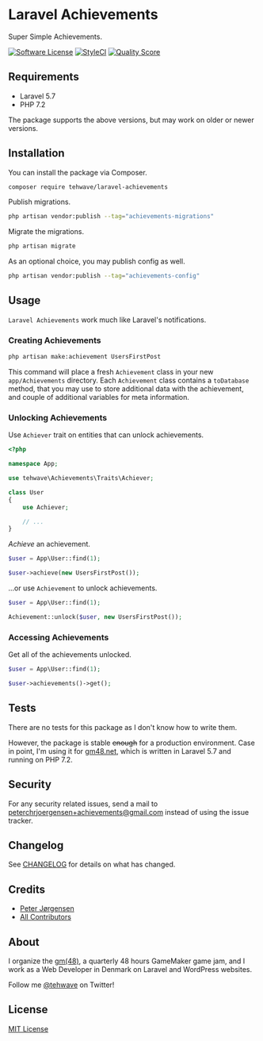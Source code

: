 # Laravel Achievements

Super Simple Achievements.

[![Software License](https://img.shields.io/badge/license-MIT-brightgreen.svg?style=flat-square)](LICENSE)
[![StyleCI](https://styleci.io/repos/178260666/shield)](https://styleci.io/repos/178260666)
[![Quality Score](https://img.shields.io/scrutinizer/g/tehwave/laravel-achievements.svg?style=flat-square)](https://scrutinizer-ci.com/g/tehwave/laravel-achievements)

## Requirements

- Laravel 5.7
- PHP 7.2

The package supports the above versions, but may work on older or newer versions.

## Installation

You can install the package via Composer.

```bash
composer require tehwave/laravel-achievements
```

Publish migrations.

```bash
php artisan vendor:publish --tag="achievements-migrations"
```

Migrate the migrations.

```bash
php artisan migrate
```

As an optional choice, you may publish config as well.

```bash
php artisan vendor:publish --tag="achievements-config"
```

## Usage

`Laravel Achievements` work much like Laravel's notifications.

### Creating Achievements

```bash
php artisan make:achievement UsersFirstPost
```

This command will place a fresh `Achievement` class in your new `app/Achievements` directory. Each `Achievement` class contains a `toDatabase` method, that you may use to store additional data with the achievement, and couple of additional variables for meta information.

### Unlocking Achievements

Use `Achiever` trait on entities that can unlock achievements.

```php
<?php

namespace App;

use tehwave\Achievements\Traits\Achiever;

class User
{
    use Achiever;

    // ...
}
```

*Achieve* an achievement.

```php
$user = App\User::find(1);

$user->achieve(new UsersFirstPost());
```

...or use `Achievement` to unlock achievements.

```php
$user = App\User::find(1);

Achievement::unlock($user, new UsersFirstPost());
```

### Accessing Achievements

Get all of the achievements unlocked.

```php
$user = App\User::find(1);

$user->achievements()->get();
```

## Tests

There are no tests for this package as I don't know how to write them.

However, the package is stable ~~enough~~ for a production environment. Case in point, I'm using it for [gm48.net](https://gm48.net), which is written in Laravel 5.7 and running on PHP 7.2.

## Security

For any security related issues, send a mail to [peterchrjoergensen+achievements@gmail.com](mailto:peterchrjoergensen+achievements@gmail.com) instead of using the issue tracker.

## Changelog

See [CHANGELOG](CHANGELOG.md) for details on what has changed.

## Credits

- [Peter Jørgensen](https://github.com/tehwave)
- [All Contributors](../../contributors)

## About

I organize the [gm(48)](https://gm48.net), a quarterly 48 hours GameMaker game jam, and I work as a Web Developer in Denmark on Laravel and WordPress websites.

Follow me [@tehwave](https://twitter.com/tehwave) on Twitter!

## License

[MIT License](LICENSE)